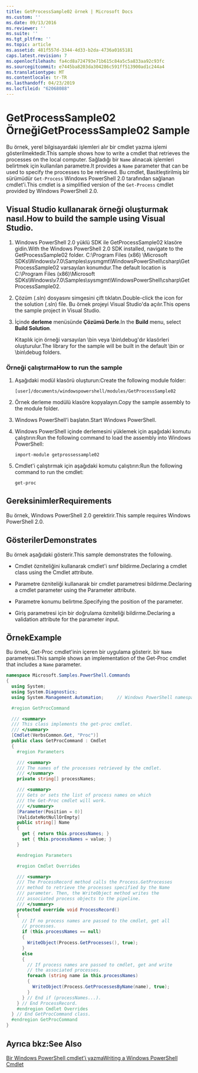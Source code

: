 ```yaml
---
title: GetProcessSample02 örnek | Microsoft Docs
ms.custom: ''
ms.date: 09/13/2016
ms.reviewer: ''
ms.suite: ''
ms.tgt_pltfrm: ''
ms.topic: article
ms.assetid: 481f557d-3344-4d33-b2da-4736a0165181
caps.latest.revision: 7
ms.openlocfilehash: fa4cd8a724793e71b615c84a5c5a833aa92c93fc
ms.sourcegitcommit: e7445ba8203da304286c591ff513900ad1c244a4
ms.translationtype: MT
ms.contentlocale: tr-TR
ms.lasthandoff: 04/23/2019
ms.locfileid: "62068088"
---
```

# <a name="getprocesssample02-sample"></a><span data-ttu-id="849a3-102">GetProcessSample02 Örneği</span><span class="sxs-lookup"><span data-stu-id="849a3-102">GetProcessSample02 Sample</span></span>

<span data-ttu-id="849a3-103">Bu örnek, yerel bilgisayardaki işlemleri alır bir cmdlet yazma işlemi gösterilmektedir.</span><span class="sxs-lookup"><span data-stu-id="849a3-103">This sample shows how to write a cmdlet that retrieves the processes on the local computer.</span></span> <span data-ttu-id="849a3-104">Sağladığı bir `Name` alınacak işlemleri belirtmek için kullanılan parametre.</span><span class="sxs-lookup"><span data-stu-id="849a3-104">It provides a `Name` parameter that can be used to specify the processes to be retrieved.</span></span> <span data-ttu-id="849a3-105">Bu cmdlet, Basitleştirilmiş bir sürümüdür `Get-Process` Windows PowerShell 2.0 tarafından sağlanan cmdlet'i.</span><span class="sxs-lookup"><span data-stu-id="849a3-105">This cmdlet is a simplified version of the `Get-Process` cmdlet provided by Windows PowerShell 2.0.</span></span>

## <a name="how-to-build-the-sample-using-visual-studio"></a><span data-ttu-id="849a3-106">Visual Studio kullanarak örneği oluşturmak nasıl.</span><span class="sxs-lookup"><span data-stu-id="849a3-106">How to build the sample using Visual Studio.</span></span>

1. <span data-ttu-id="849a3-107">Windows PowerShell 2.0 yüklü SDK ile GetProcessSample02 klasöre gidin.</span><span class="sxs-lookup"><span data-stu-id="849a3-107">With the Windows PowerShell 2.0 SDK installed, navigate to the GetProcessSample02 folder.</span></span> <span data-ttu-id="849a3-108">C:\Program Files (x86) \Microsoft SDKs\Windows\v7.0\Samples\sysmgmt\WindowsPowerShell\csharp\GetProcessSample02 varsayılan konumdur.</span><span class="sxs-lookup"><span data-stu-id="849a3-108">The default location is C:\Program Files (x86)\Microsoft SDKs\Windows\v7.0\Samples\sysmgmt\WindowsPowerShell\csharp\GetProcessSample02.</span></span>

2. <span data-ttu-id="849a3-109">Çözüm (.sln) dosyasını simgesini çift tıklatın.</span><span class="sxs-lookup"><span data-stu-id="849a3-109">Double-click the icon for the solution (.sln) file.</span></span> <span data-ttu-id="849a3-110">Bu örnek projeyi Visual Studio'da açılır.</span><span class="sxs-lookup"><span data-stu-id="849a3-110">This opens the sample project in Visual Studio.</span></span>

3. <span data-ttu-id="849a3-111">İçinde **derleme** menüsünde **Çözümü Derle**.</span><span class="sxs-lookup"><span data-stu-id="849a3-111">In the **Build** menu, select **Build Solution**.</span></span>

    <span data-ttu-id="849a3-112">Kitaplık için örneği varsayılan \bin veya \bin\debug'dır klasörleri oluşturulur.</span><span class="sxs-lookup"><span data-stu-id="849a3-112">The library for the sample will be built in the default \bin or \bin\debug folders.</span></span>

### <a name="how-to-run-the-sample"></a><span data-ttu-id="849a3-113">Örneği çalıştırma</span><span class="sxs-lookup"><span data-stu-id="849a3-113">How to run the sample</span></span>

1. <span data-ttu-id="849a3-114">Aşağıdaki modül klasörü oluşturun:</span><span class="sxs-lookup"><span data-stu-id="849a3-114">Create the following module folder:</span></span>

    `[user]/documents/windowspowershell/modules/GetProcessSample02`

2. <span data-ttu-id="849a3-115">Örnek derleme modülü klasöre kopyalayın.</span><span class="sxs-lookup"><span data-stu-id="849a3-115">Copy the sample assembly to the module folder.</span></span>

3. <span data-ttu-id="849a3-116">Windows PowerShell’i başlatın.</span><span class="sxs-lookup"><span data-stu-id="849a3-116">Start Windows PowerShell.</span></span>

4. <span data-ttu-id="849a3-117">Windows PowerShell içinde derlemesini yüklemek için aşağıdaki komutu çalıştırın:</span><span class="sxs-lookup"><span data-stu-id="849a3-117">Run the following command to load the assembly into Windows PowerShell:</span></span>

    `import-module getprossessample02`

5. <span data-ttu-id="849a3-118">Cmdlet'i çalıştırmak için aşağıdaki komutu çalıştırın:</span><span class="sxs-lookup"><span data-stu-id="849a3-118">Run the following command to run the cmdlet:</span></span>

    `get-proc`

## <a name="requirements"></a><span data-ttu-id="849a3-119">Gereksinimler</span><span class="sxs-lookup"><span data-stu-id="849a3-119">Requirements</span></span>

<span data-ttu-id="849a3-120">Bu örnek, Windows PowerShell 2.0 gerektirir.</span><span class="sxs-lookup"><span data-stu-id="849a3-120">This sample requires Windows PowerShell 2.0.</span></span>

## <a name="demonstrates"></a><span data-ttu-id="849a3-121">Gösteriler</span><span class="sxs-lookup"><span data-stu-id="849a3-121">Demonstrates</span></span>

<span data-ttu-id="849a3-122">Bu örnek aşağıdaki gösterir.</span><span class="sxs-lookup"><span data-stu-id="849a3-122">This sample demonstrates the following.</span></span>

- <span data-ttu-id="849a3-123">Cmdlet özniteliğini kullanarak cmdlet'i sınıf bildirme.</span><span class="sxs-lookup"><span data-stu-id="849a3-123">Declaring a cmdlet class using the Cmdlet attribute.</span></span>

- <span data-ttu-id="849a3-124">Parametre özniteliği kullanarak bir cmdlet parametresi bildirme.</span><span class="sxs-lookup"><span data-stu-id="849a3-124">Declaring a cmdlet parameter using the Parameter attribute.</span></span>

- <span data-ttu-id="849a3-125">Parametre konumu belirtme.</span><span class="sxs-lookup"><span data-stu-id="849a3-125">Specifying the position of the parameter.</span></span>

- <span data-ttu-id="849a3-126">Giriş parametresi için bir doğrulama özniteliği bildirme.</span><span class="sxs-lookup"><span data-stu-id="849a3-126">Declaring a validation attribute for the parameter input.</span></span>

## <a name="example"></a><span data-ttu-id="849a3-127">Örnek</span><span class="sxs-lookup"><span data-stu-id="849a3-127">Example</span></span>

<span data-ttu-id="849a3-128">Bu örnek, Get-Proc cmdlet'inin içeren bir uygulama gösterir. bir `Name` parametresi.</span><span class="sxs-lookup"><span data-stu-id="849a3-128">This sample shows an implementation of the Get-Proc cmdlet that includes a `Name` parameter.</span></span>

```csharp
namespace Microsoft.Samples.PowerShell.Commands
{
  using System;
  using System.Diagnostics;
  using System.Management.Automation;     // Windows PowerShell namespace

  #region GetProcCommand

  /// <summary>
  /// This class implements the get-proc cmdlet.
  /// </summary>
  [Cmdlet(VerbsCommon.Get, "Proc")]
  public class GetProcCommand : Cmdlet
  {
    #region Parameters

    /// <summary>
    /// The names of the processes retrieved by the cmdlet.
    /// </summary>
    private string[] processNames;

    /// <summary>
    /// Gets or sets the list of process names on which
    /// the Get-Proc cmdlet will work.
    /// </summary>
    [Parameter(Position = 0)]
    [ValidateNotNullOrEmpty]
    public string[] Name
    {
      get { return this.processNames; }
      set { this.processNames = value; }
    }

    #endregion Parameters

    #region Cmdlet Overrides

    /// <summary>
    /// The ProcessRecord method calls the Process.GetProcesses
    /// method to retrieve the processes specified by the Name
    /// parameter. Then, the WriteObject method writes the
    /// associated process objects to the pipeline.
    /// </summary>
    protected override void ProcessRecord()
    {
      // If no process names are passed to the cmdlet, get all
      // processes.
      if (this.processNames == null)
      {
        WriteObject(Process.GetProcesses(), true);
      }
      else
      {
        // If process names are passed to cmdlet, get and write
        // the associated processes.
        foreach (string name in this.processNames)
        {
          WriteObject(Process.GetProcessesByName(name), true);
        }
      } // End if (processNames...).
    } // End ProcessRecord.
    #endregion Cmdlet Overrides
  } // End GetProcCommand class.
  #endregion GetProcCommand
}
```

## <a name="see-also"></a><span data-ttu-id="849a3-129">Ayrıca bkz:</span><span class="sxs-lookup"><span data-stu-id="849a3-129">See Also</span></span>

[<span data-ttu-id="849a3-130">Bir Windows PowerShell cmdlet'i yazma</span><span class="sxs-lookup"><span data-stu-id="849a3-130">Writing a Windows PowerShell Cmdlet</span></span>](./writing-a-windows-powershell-cmdlet.md)
